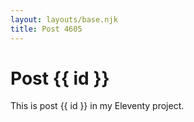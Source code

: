 ```yaml
---
layout: layouts/base.njk
title: Post 4605
---
```


# Post {{ id }}

This is post {{ id }} in my Eleventy project.
